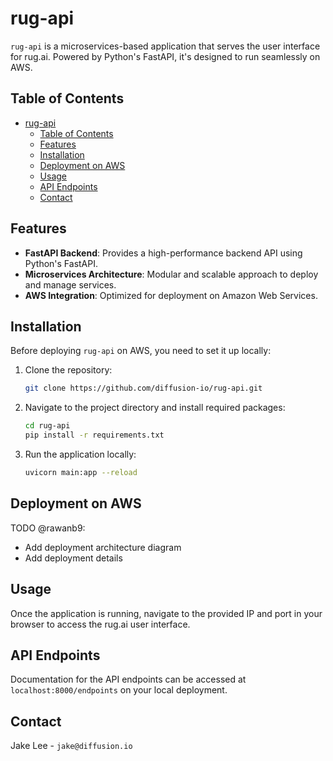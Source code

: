 # rug-api

`rug-api` is a microservices-based application that serves the user interface for rug.ai. Powered by Python's FastAPI, it's designed to run seamlessly on AWS.

## Table of Contents

- [rug-api](#rug-api)
  - [Table of Contents](#table-of-contents)
  - [Features](#features)
  - [Installation](#installation)
  - [Deployment on AWS](#deployment-on-aws)
  - [Usage](#usage)
  - [API Endpoints](#api-endpoints)
  - [Contact](#contact)

## Features

- **FastAPI Backend**: Provides a high-performance backend API using Python's FastAPI.
- **Microservices Architecture**: Modular and scalable approach to deploy and manage services.
- **AWS Integration**: Optimized for deployment on Amazon Web Services.

## Installation

Before deploying `rug-api` on AWS, you need to set it up locally:

1. Clone the repository:
   ```sh
   git clone https://github.com/diffusion-io/rug-api.git
   ```

2. Navigate to the project directory and install required packages:
   ```sh
   cd rug-api
   pip install -r requirements.txt
   ```

3. Run the application locally:
   ```sh
   uvicorn main:app --reload
   ```

## Deployment on AWS

TODO @rawanb9:
- Add deployment architecture diagram
- Add deployment details

## Usage

Once the application is running, navigate to the provided IP and port in your browser to access the rug.ai user interface.

## API Endpoints

Documentation for the API endpoints can be accessed at `localhost:8000/endpoints` on your local deployment.

## Contact

Jake Lee - `jake@diffusion.io`

